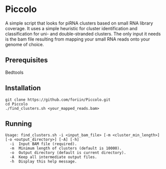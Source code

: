# Piccolo
A simple script that looks for piRNA clusters based on small RNA library coverage. It uses a simple heuristic for cluster identification and classification for uni- and double-stranded clusters. The only input it needs is the bam file resulting from mapping your small RNA reads onto your genome of choice.

## Prerequisites
Bedtools

## Installation

```
git clone https://github.com/foriin/Piccolo.git
cd Piccolo
./find_clusters.sh <your_mapped_reads.bam>
```

## Running

```
Usage: find_clusters.sh -i <input_bam_file> [-m <cluster_min_length>] [-o <output_directory>] [-A] [-h]
  -i  Input BAM file (required).
  -m  Minimum length of clusters (default is 10000).
  -o  Output directory (default is current directory).
  -A  Keep all intermediate output files.
  -h  Display this help message.
```

